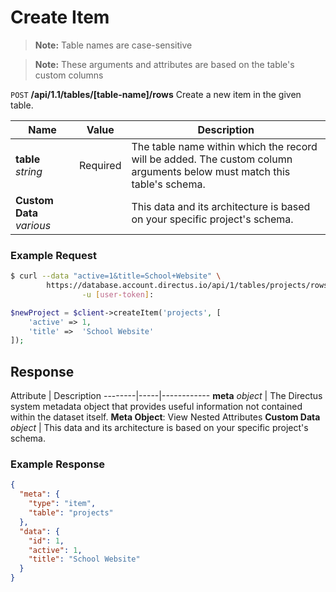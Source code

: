 # Create Item

> **Note:** Table names are case-sensitive

> **Note:** These arguments and attributes are based on the table's custom columns

<span class="request">`POST` **/api/1.1/tables/[table-name]/rows**</span>
<span class="description">Create a new item in the given table.</span>

<span class="arguments">Name</span> | Value | Description
--------|-----|------------
**table** _string_ | <span class="required">Required</span> | The table name within which the record will be added. The custom column arguments below must match this table's schema.
<span class="custom">**Custom Data**</span> _various_ | | <span class="custom">This data and its architecture is based on your specific project's schema.</span>

### Example Request

```bash
$ curl --data "active=1&title=School+Website" \
        https://database.account.directus.io/api/1/tables/projects/rows \
                -u [user-token]:
```

```php
$newProject = $client->createItem('projects', [
    'active' => 1,
    'title' =>  'School Website'
]);
```

## Response

<span class="attributes">Attribute</span> | Description
--------|-----|------------
**meta** _object_ | The Directus system metadata object that provides useful information not contained within the dataset itself. <a class="object">**Meta Object**: View Nested Attributes</a>
<span class="custom">**Custom Data**</span> _object_ | <span class="custom">This data and its architecture is based on your specific project's schema.</span>

### Example Response

```json
{
  "meta": {
    "type": "item",
    "table": "projects"
  },
  "data": {
    "id": 1,
    "active": 1,
    "title": "School Website"
  }
}
```
